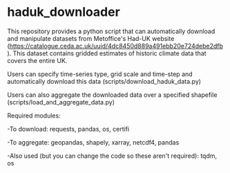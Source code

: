 # haduk_downloader
This repository provides a python script that can automatically download and manipulate datasets from Metoffice's Had-UK website (https://catalogue.ceda.ac.uk/uuid/4dc8450d889a491ebb20e724debe2dfb). This dataset contains gridded estimates of historic climate data that covers the entire UK.

Users can specify time-series type, grid scale and time-step and automatically download this data (scripts/download_haduk_data.py)

Users can also aggregate the downloaded data over a specified shapefile (scripts/load_and_aggregate_data.py)

Required modules:

-To download: requests, pandas, os, certifi

-To aggregate: geopandas, shapely, xarray, netcdf4, pandas

-Also used (but you can change the code so these aren't required): tqdm, os
